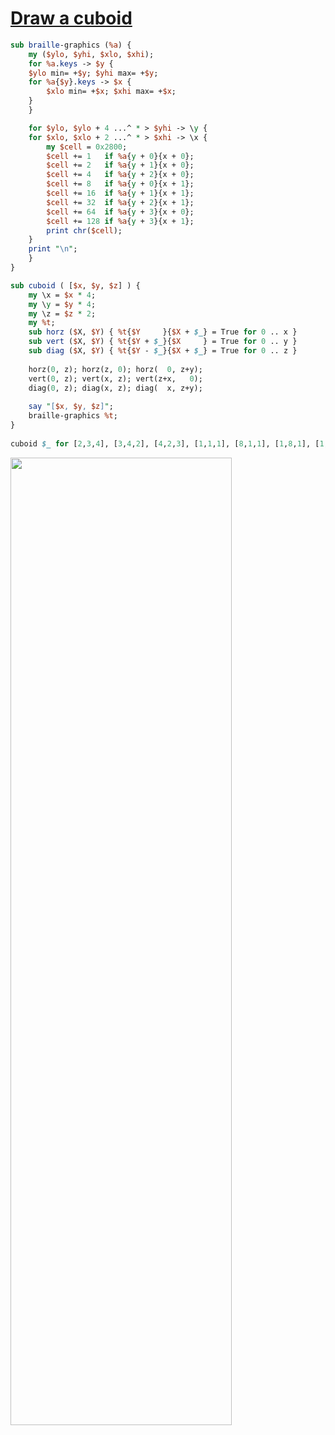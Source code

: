 [1]: https://rosettacode.org/wiki/Draw_a_cuboid

# [Draw a cuboid][1]



```perl
sub braille-graphics (%a) {
    my ($ylo, $yhi, $xlo, $xhi);
    for %a.keys -> $y {
	$ylo min= +$y; $yhi max= +$y;
	for %a{$y}.keys -> $x {
	    $xlo min= +$x; $xhi max= +$x;
	}
    }

    for $ylo, $ylo + 4 ...^ * > $yhi -> \y {
	for $xlo, $xlo + 2 ...^ * > $xhi -> \x {
	    my $cell = 0x2800;
	    $cell += 1   if %a{y + 0}{x + 0};
	    $cell += 2   if %a{y + 1}{x + 0};
	    $cell += 4   if %a{y + 2}{x + 0};
	    $cell += 8   if %a{y + 0}{x + 1};
	    $cell += 16  if %a{y + 1}{x + 1};
	    $cell += 32  if %a{y + 2}{x + 1};
	    $cell += 64  if %a{y + 3}{x + 0};
	    $cell += 128 if %a{y + 3}{x + 1};
	    print chr($cell);
	}
	print "\n";
    }
}

sub cuboid ( [$x, $y, $z] ) {
    my \x = $x * 4;
    my \y = $y * 4;
    my \z = $z * 2;
    my %t;
    sub horz ($X, $Y) { %t{$Y     }{$X + $_} = True for 0 .. x }
    sub vert ($X, $Y) { %t{$Y + $_}{$X     } = True for 0 .. y }
    sub diag ($X, $Y) { %t{$Y - $_}{$X + $_} = True for 0 .. z }
 
    horz(0, z); horz(z, 0); horz(  0, z+y);
    vert(0, z); vert(x, z); vert(z+x,   0);
    diag(0, z); diag(x, z); diag(  x, z+y);
 
    say "[$x, $y, $z]";
    braille-graphics %t;
}
 
cuboid $_ for [2,3,4], [3,4,2], [4,2,3], [1,1,1], [8,1,1], [1,8,1], [1,1,8];
```


<span class="mw-default-size" typeof="mw:File">[<img src="https://static.wikitide.net/rosettacodewiki/d/d2/Cuboid_Perl_6.png" decoding="async" loading="lazy" width="354" height="1548" class="mw-file-element" />](https://rosettacode.org/wiki/File:Cuboid_Perl_6.png)</span>
